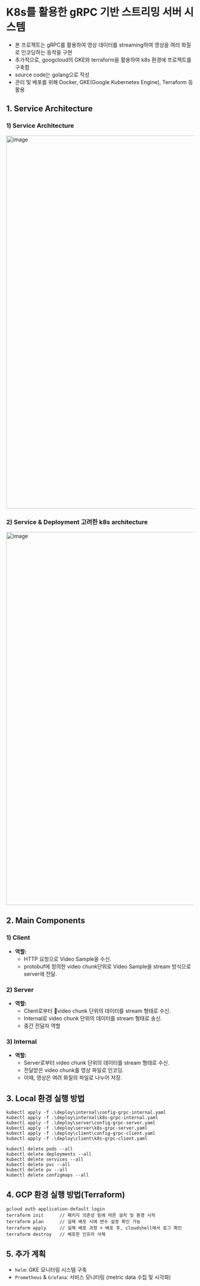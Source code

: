 # K8s를 활용한 gRPC 기반 스트리밍 서버 시스템
- 본 프로젝트는 gRPC를 활용하여 영상 데이터를 streaming하여 영상을 여러 화질로 인코딩하는 동작을 구현
- 추가적으로, googcloud의 GKE와 terraform을 활용하여 k8s 환경에 프로젝트를 구축함
- source code는 golang으로 작성
- 관리 및 배포를 위해 Docker, GKE(Google Kubernetes Engine), Terraform 등 활용

## **1. Service Architecture**
### **1) Service Architecture**
<img width="1000" alt="image" src="https://github.com/user-attachments/assets/7f4aa592-8f55-421a-b04f-f5424df2dfc8">

### **2) Service & Deployment 고려한 k8s architecture**
<img width="1000" alt="image" src="https://github.com/user-attachments/assets/c35e8a8d-417e-4bb0-80c7-ff3f01046079">


## **2. Main Components**

### **1) Client**

- **역할:**
    - HTTP 요청으로 Video Sample을 수신.
    - protobuf에 정의한 video chunk단위로 Video Sample을 stream 방식으로 server에 전달.

### **2) Server**

- **역할:**
    - Client로부터 video chunk 단위의 데이터를 stream 형태로 수신.
    - Internal로 video chunk 단위의 데이터를 stream 형태로 송신.
    - 중간 전달자 역할

### **3) Internal**

- **역할:**
    - Server로부터 video chunk 단위의 데이터를 stream 형태로 수신.
    - 전달받은 video chunk를 영상 파일로 인코딩.
    - 이때, 영상은 여려 화질의 파일로 나누어 저장.
 
## **3. Local 환경 실행 방법**

```
kubectl apply -f .\deploy\internal\config-grpc-internal.yaml
kubectl apply -f .\deploy\internal\k8s-grpc-internal.yaml
kubectl apply -f .\deploy\server\config-grpc-server.yaml
kubectl apply -f .\deploy\server\k8s-grpc-server.yaml
kubectl apply -f .\deploy\client\config-grpc-client.yaml
kubectl apply -f .\deploy\client\k8s-grpc-client.yaml

kubectl delete pods --all
kubectl delete deployments --all
kubectl delete services --all
kubectl delete pvc --all
kubectl delete pv --all
kubectl delete configmaps --all
```

## **4. GCP 환경 실행 방법(Terraform)**

```
gcloud auth application-default login
terraform init      // 패키지 의존성 등에 따른 설치 및 환경 시작
terraform plan      // 실제 배포 시에 변수 설정 확인 가능
terraform apply     // 실제 배포 과정 + 배포 후, cloudshell에서 로그 확인
terraform destroy   // 배포한 인프라 삭제
```

## **5. 추가 계획**

- `helm`: GKE 모니터링 시스템 구축
- `Prometheus` & `Grafana`: 서비스 모니터링 (metric data 수집 및 시각화)
